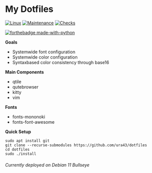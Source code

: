 # My Dotfiles

[![Linux](https://svgshare.com/i/Zhy.svg)](https://svgshare.com/i/Zhy.svg)
[![Maintenance](https://img.shields.io/badge/Maintained%3F-yes-green.svg)](https://github.com/ura43/dotfiles/graphs/commit-activity)
[![Checks](https://github.com/ura43/dotfiles/actions/workflows/main.yml/badge.svg)](https://github.com/ura43/dotfiles/actions/workflows/main.yml)

[![forthebadge made-with-python](http://ForTheBadge.com/images/badges/made-with-python.svg)](https://www.python.org/)

**Goals**
* Systemwide font configuration
* Systemwide color configuration
* Syntaxbased color consistency through base16

**Main Components**
* qtile
* qutebrowser
* kitty
* vim

**Fonts**
* fonts-mononoki
* fonts-font-awesome

**Quick Setup**

    sudo apt install git
    git clone --recurse-submodules https://github.com/ura43/dotfiles
    cd dotfiles
    sudo ./install

###### Currently deployed on Debian 11 Bullseye
